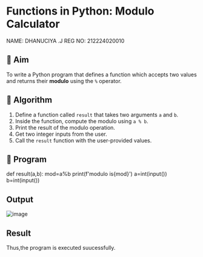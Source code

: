 # Functions in Python: Modulo Calculator
NAME: DHANUCIYA .J 
REG NO: 212224020010

## 🎯 Aim
To write a Python program that defines a function which accepts two values and returns their **modulo** using the `%` operator.

## 🧠 Algorithm
1. Define a function called `result` that takes two arguments `a` and `b`.
2. Inside the function, compute the modulo using `a % b`.
3. Print the result of the modulo operation.
4. Get two integer inputs from the user.
5. Call the `result` function with the user-provided values.

## 🧾 Program
def result(a,b):
    mod=a%b
    print(f'modulo is{mod}')
a=int(input())
b=int(input())

## Output
![image](https://github.com/user-attachments/assets/05e94c7a-2436-4d3b-ade3-4546661e65a6)

## Result
Thus,the program is executed suucessfully.
